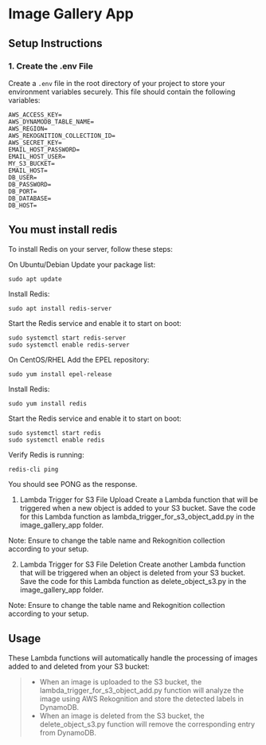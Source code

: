 # Image Gallery App

## Setup Instructions

### 1. Create the .env File

Create a `.env` file in the root directory of your project to store your environment variables securely. This file should contain the following variables:
```
AWS_ACCESS_KEY=
AWS_DYNAMODB_TABLE_NAME=
AWS_REGION=
AWS_REKOGNITION_COLLECTION_ID=
AWS_SECRET_KEY=
EMAIL_HOST_PASSWORD=
EMAIL_HOST_USER=
MY_S3_BUCKET=
EMAIL_HOST=
DB_USER=
DB_PASSWORD=
DB_PORT=
DB_DATABASE=
DB_HOST=
```
## You must install redis
To install Redis on your server, follow these steps:

On Ubuntu/Debian
Update your package list:
```shell
sudo apt update
```
Install Redis:
```shell
sudo apt install redis-server
```
Start the Redis service and enable it to start on boot:
```shell
sudo systemctl start redis-server
sudo systemctl enable redis-server
```
On CentOS/RHEL
Add the EPEL repository:

```shell
sudo yum install epel-release
```
Install Redis:
```shell
sudo yum install redis
```
Start the Redis service and enable it to start on boot:
```shell
sudo systemctl start redis
sudo systemctl enable redis
```
Verify Redis is running:
```shell
redis-cli ping
```
You should see PONG as the response.


1. Lambda Trigger for S3 File Upload
Create a Lambda function that will be triggered when a new object is added to your S3 bucket. Save the code for this Lambda function as lambda_trigger_for_s3_object_add.py in the image_gallery_app folder.

Note: Ensure to change the table name and Rekognition collection according to your setup.

2. Lambda Trigger for S3 File Deletion
Create another Lambda function that will be triggered when an object is deleted from your S3 bucket. Save the code for this Lambda function as delete_object_s3.py in the image_gallery_app folder.

Note: Ensure to change the table name and Rekognition collection according to your setup.

## Usage
These Lambda functions will automatically handle the processing of images added to and deleted from your S3 bucket:

> - When an image is uploaded to the S3 bucket, the lambda_trigger_for_s3_object_add.py function will analyze the image using AWS Rekognition and store the detected labels in DynamoDB.
> - When an image is deleted from the S3 bucket, the delete_object_s3.py function will remove the corresponding entry from DynamoDB.

